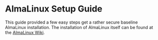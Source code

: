 # AlmaLinux Setup Guide
This guide provided a few easy steps get a rather secure baseline AlmaLinux installation. The installation of AlmaLinux itself can be found at the [AlmaLinux Wiki](https://wiki.almalinux.org/documentation/installation-guide.html).